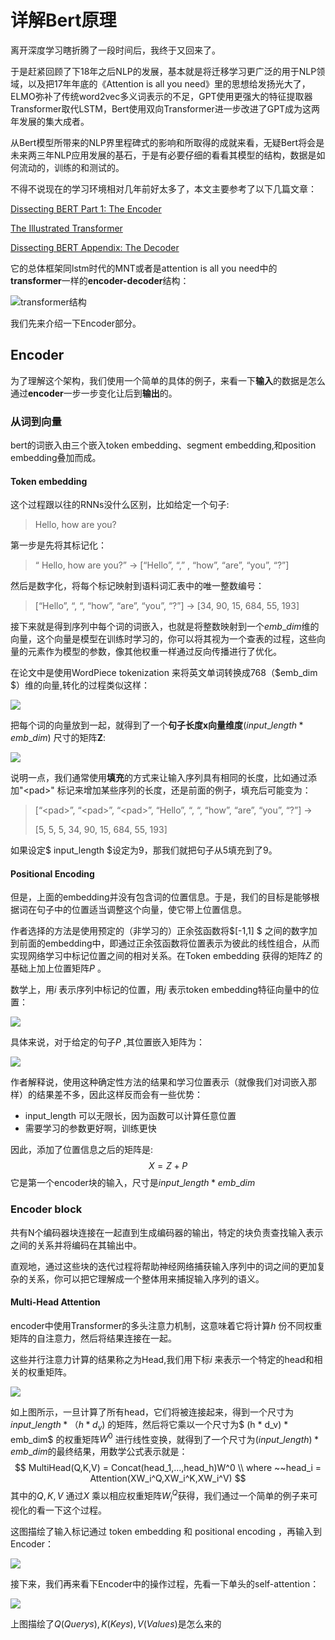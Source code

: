 # 详解Bert原理

离开深度学习瞎折腾了一段时间后，我终于又回来了。

于是赶紧回顾了下18年之后NLP的发展，基本就是将迁移学习更广泛的用于NLP领域，以及把17年年底的《Attention is all you need》里的思想给发扬光大了，ELMO弥补了传统word2vec多义词表示的不足，GPT使用更强大的特征提取器Transformer取代LSTM，Bert使用双向Transformer进一步改进了GPT成为这两年发展的集大成者。

从Bert模型所带来的NLP界里程碑式的影响和所取得的成就来看，无疑Bert将会是未来两三年NLP应用发展的基石，于是有必要仔细的看看其模型的结构，数据是如何流动的，训练的和测试的。

不得不说现在的学习环境相对几年前好太多了，本文主要参考了以下几篇文章：

[Dissecting BERT Part 1: The Encoder](https://medium.com/dissecting-bert/dissecting-bert-part-1-d3c3d495cdb3)

[The Illustrated Transformer](https://jalammar.github.io/illustrated-transformer/)

[Dissecting BERT Appendix: The Decoder](https://medium.com/dissecting-bert/dissecting-bert-appendix-the-decoder-3b86f66b0e5f)



它的总体框架同lstm时代的MNT或者是attention is all you need中的**transformer**一样的**encoder-decoder**结构：

![transformer结构](../images/b1.png)



我们先来介绍一下Encoder部分。

## Encoder

为了理解这个架构，我们使用一个简单的具体的例子，来看一下**输入**的数据是怎么通过**encoder**一步一步变化让后到**输出**的。

### 从词到向量

bert的词嵌入由三个嵌入token embedding、segment embedding,和position embedding叠加而成。

#### Token embedding

这个过程跟以往的RNNs没什么区别，比如给定一个句子:

> Hello, how are you?

第一步是先将其标记化：

> “ Hello, how are you?” → [“Hello”,  “,” ,  “how”,  “are”,  “you”,  “?”]

然后是数字化，将每个标记映射到语料词汇表中的唯一整数编号：

> [“Hello”, “, “, “how”, “are”, “you”, “?”] → [34, 90, 15, 684, 55, 193]

接下来就是得到序列中每个词的词嵌入，也就是将整数映射到一个$emb\_dim​$ 维的向量，这个向量是模型在训练时学习的，你可以将其视为一个查表的过程，这些向量的元素作为模型的参数，像其他权重一样通过反向传播进行了优化。

在论文中是使用WordPiece tokenization 来将英文单词转换成768（$emb\_dim $）维的向量,转化的过程类似这样：

![](../images/b2.png)

把每个词的向量放到一起，就得到了一个**句子长度x向量维度**($input\_length * emb\_dim​$) 尺寸的矩阵**Z**:

![](../images/b3.png)

说明一点，我们通常使用**填充**的方式来让输入序列具有相同的长度，比如通过添加"\<pad\>" 标记来增加某些序列的长度，还是前面的例子，填充后可能变为：

> [“\<pad\>”, “\<pad>”, “\<pad>”, “Hello”,  “, “,  “how”,  “are”,  “you”,  “?”] →
>
> [5, 5, 5, 34, 90, 15, 684, 55, 193]

如果设定$ input\_length ​$设定为9，那我们就把句子从5填充到了9。

#### Positional Encoding

但是，上面的embedding并没有包含词的位置信息。于是，我们的目标是能够根据词在句子中的位置适当调整这个向量，使它带上位置信息。

作者选择的方法是使用预定的（非学习的）正余弦函数将$[-1,1] $ 之间的数字加到前面的embedding中，即通过正余弦函数将位置表示为彼此的线性组合，从而实现网络学习中标记位置之间的相对关系。在Token embedding 获得的矩阵$Z$ 的基础上加上位置矩阵$P​$  。

数学上，用$i$ 表示序列中标记的位置，用$j$ 表示token embedding特征向量中的位置：

![](../images/b4.png)

具体来说，对于给定的句子$P$ ,其位置嵌入矩阵为：

![](../images/b5.png)

作者解释说，使用这种确定性方法的结果和学习位置表示（就像我们对词嵌入那样）的结果差不多，因此这样反而会有一些优势：

- input_length 可以无限长，因为函数可以计算任意位置
- 需要学习的参数更好啊，训练更快

因此，添加了位置信息之后的矩阵是:
$$
X = Z + P
$$
它是第一个encoder块的输入，尺寸是$input\_length * emb\_dim ​$



### Encoder block

共有N个编码器块连接在一起直到生成编码器的输出，特定的块负责查找输入表示之间的关系并将编码在其输出中。

直观地，通过这些块的迭代过程将帮助神经网络捕获输入序列中的词之间的更加复杂的关系，你可以把它理解成一个整体用来捕捉输入序列的语义。

#### Multi-Head Attention

encoder中使用Transformer的多头注意力机制，这意味着它将计算$h$ 份不同权重矩阵的自注意力，然后将结果连接在一起。

这些并行注意力计算的结果称之为Head,我们用下标$i$ 来表示一个特定的head和相关的权重矩阵。

![](../images/b6.png)

如上图所示，一旦计算了所有head，它们将被连接起来，得到一个尺寸为$input\_length *（h *d_v)$ 的矩阵，然后将它乘以一个尺寸为$ (h * d_v) * emb\_dim$ 的权重矩阵$W^0$  进行线性变换，就得到了一个尺寸为$(input\_length) * emb\_dim​$ 的最终结果，用数学公式表示就是：
$$
MultiHead(Q,K,V) = Concat(head_1,...,head_h)W^0 \\
where ~~head_i = Attention(XW_i^Q,XW_i^K,XW_i^V)
$$
其中的$Q, K, V$ 通过$X​$ 乘以相应权重矩阵$W_i^Q$获得，我们通过一个简单的例子来可视化的看一下这个过程。

这图描绘了输入标记通过 token embedding 和 positional encoding ，再输入到Encoder：

![](../images/b7.png)



接下来，我们再来看下Encoder中的操作过程，先看一下单头的self-attention：

![](../images/b8.png)

上图描绘了$Q (Querys), K(Keys) , V(Values)​$ 是怎么来的



